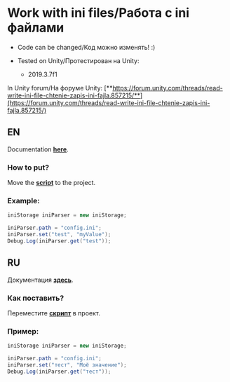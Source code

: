 # Work with ini files/Работа с ini файлами

* Code can be changed/Код можно изменять! :)

* Tested on Unity/Протестирован на Unity:
  - 2019.3.7f1

In Unity forum/На форуме Unity: [**https://forum.unity.com/threads/read-write-ini-file-chtenie-zapis-ini-fajla.857215/**](https://forum.unity.com/threads/read-write-ini-file-chtenie-zapis-ini-fajla.857215/)

## EN

Documentation [**here**](https://github.com/illa4257/iniStorageForUnity/blob/master/docs/en.md).

### How to put?

Move the [**script**](https://github.com/illa4257/iniStorageForUnity/releases) to the project.

### Example:
```c#
iniStorage iniParser = new iniStorage;

iniParser.path = "config.ini";
iniParser.set("test", "myValue");
Debug.Log(iniParser.get("test"));
```

## RU

Документация [**здесь**](https://github.com/illa4257/iniStorageForUnity/blob/master/docs/ru.md).

### Как поставить?

Переместите [**скрипт**](https://github.com/illa4257/iniStorageForUnity/releases) в проект.

### Пример:
```c#
iniStorage iniParser = new iniStorage;

iniParser.path = "config.ini";
iniParser.set("тест", "Моё значение");
Debug.Log(iniParser.get("тест"));
```
